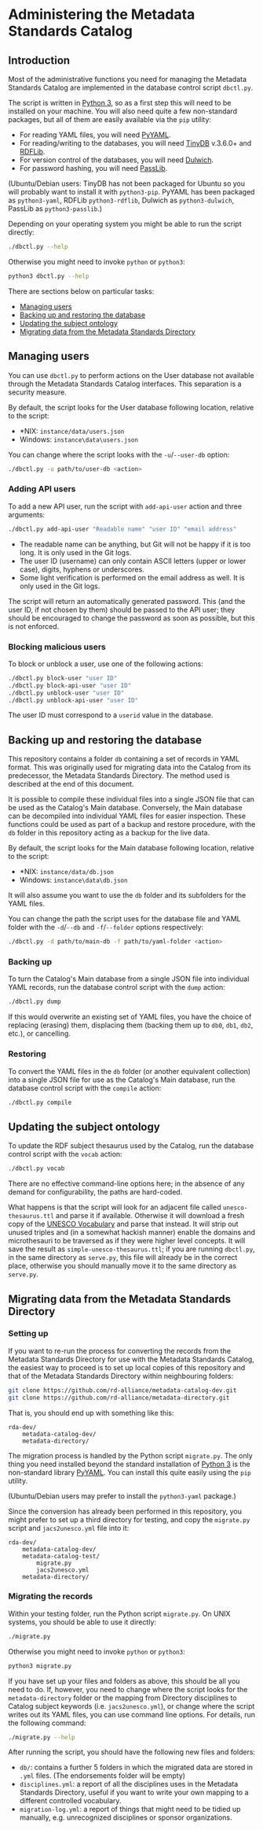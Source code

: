 # Administering the Metadata Standards Catalog

## Introduction

Most of the administrative functions you need for managing the Metadata Standards Catalog are implemented in the database control script `dbctl.py`.

The script is written in [Python 3], so as a first step this will need to be
installed on your machine. You will also need quite a few non-standard packages,
but all of them are easily available via the `pip` utility:

  - For reading YAML files, you will need [PyYAML].
  - For reading/writing to the databases, you will need [TinyDB] v.3.6.0+ and
    [RDFLib].
  - For version control of the databases, you will need [Dulwich].
  - For password hashing, you will need [PassLib].

[Python 3]: https://www.python.org/
[PyYAML]: http://pyyaml.org/wiki/PyYAML
[TinyDB]: http://tinydb.readthedocs.io/
[RDFLib]: http://rdflib.readthedocs.io/
[Dulwich]: https://www.dulwich.io/
[PassLib]: https://passlib.readthedocs.io/

(Ubuntu/Debian users: TinyDB has not been packaged for Ubuntu so you will
probably want to install it with `python3-pip`. PyYAML has been packaged as
`python3-yaml`, RDFLib `python3-rdflib`, Dulwich as `python3-dulwich`, PassLib
as `python3-passlib`.)

Depending on your operating system you might be able to run the script directly:

```bash
./dbctl.py --help
```

Otherwise you might need to invoke `python` or `python3`:

```bash
python3 dbctl.py --help
```

There are sections below on particular tasks:

  - [Managing users](#managing-users)
  - [Backing up and restoring the database](#backing-up-and-restoring-the-database)
  - [Updating the subject ontology](#updating-the-subject-ontology)
  - [Migrating data from the Metadata Standards Directory](#migrating-data-from-the-metadata-standards-directory)

## Managing users

You can use `dbctl.py` to perform actions on the User database not available
through the Metadata Standards Catalog interfaces. This separation is a security
measure.

By default, the script looks for the User database following location, relative
to the script:

  - *NIX: `instance/data/users.json`
  - Windows: `instance\data\users.json`

You can change where the script looks with the `-u`/`--user-db` option:

```bash
./dbctl.py -u path/to/user-db <action>
```

### Adding API users

To add a new API user, run the script with `add-api-user` action and three
arguments:

```bash
./dbctl.py add-api-user "Readable name" "user ID" "email address"
```

  - The readable name can be anything, but Git will not be happy if it is too
    long. It is only used in the Git logs.
  - The user ID (username) can only contain ASCII letters (upper or lower case),
    digits, hyphens or underscores.
  - Some light verification is performed on the email address as well. It is
    only used in the Git logs.

The script will return an automatically generated password. This (and the user
ID, if not chosen by them) should be passed to the API user; they should be
encouraged to change the password as soon as possible, but this is not enforced.

### Blocking malicious users

To block or unblock a user, use one of the following actions:

```.bash
./dbctl.py block-user "user ID"
./dbctl.py block-api-user "user ID"
./dbctl.py unblock-user "user ID"
./dbctl.py unblock-api-user "user ID"
```

The user ID must correspond to a `userid` value in the database.

## Backing up and restoring the database

This repository contains a folder `db` containing a set of records in YAML
format. This was originally used for migrating data into the Catalog from its
predecessor, the Metadata Standards Directory. The method used is described at
the end of this document.

It is possible to compile these individual files into a single JSON file that
can be used as the Catalog's Main database. Conversely, the Main database can be
decompiled into individual YAML files for easier inspection. These functions
could be used as part of a backup and restore procedure, with the `db` folder in
this repository acting as a backup for the live data.

By default, the script looks for the Main database following location, relative
to the script:

  - *NIX: `instance/data/db.json`
  - Windows: `instance\data\db.json`

It will also assume you want to use the `db` folder and its subfolders for the
YAML files.

You can change the path the script uses for the database file and YAML folder
with the `-d`/`--db` and `-f`/`--folder` options respectively:

```bash
./dbctl.py -d path/to/main-db -f path/to/yaml-folder <action>
```

### Backing up

To turn the Catalog's Main database from a single JSON file into individual YAML
records, run the database control script with the `dump` action:

```bash
./dbctl.py dump
```

If this would overwrite an existing set of YAML files, you have the choice of
replacing (erasing) them, displacing them (backing them up to `db0`, `db1`,
`db2`, etc.), or cancelling.

### Restoring

To convert the YAML files in the `db` folder (or another equivalent collection)
into a single JSON file for use as the Catalog's Main database, run the database
control script with the `compile` action:

```bash
./dbctl.py compile
```

## Updating the subject ontology

To update the RDF subject thesaurus used by the Catalog, run the database
control script with the `vocab` action:

```bash
./dbctl.py vocab
```

There are no effective command-line options here; in the absence of any demand
for configurability, the paths are hard-coded.

What happens is that the script will look for an adjacent file called
`unesco-thesaurus.ttl` and parse it if available. Otherwise it will download a
fresh copy of the [UNESCO Vocabulary] and parse that instead. It will strip out
unused triples and (in a somewhat hackish manner) enable the domains and
microthesauri to be traversed as if they were higher level concepts. It will
save the result as `simple-unesco-thesaurus.ttl`; if you are running `dbctl.py`,
in the same directory as `serve.py`, this file will already be in the correct
place, otherwise you should manually move it to the same directory as
`serve.py`.

[UNESCO Vocabulary]: http://vocabularies.unesco.org/browser/rest/v1/thesaurus/data?format=text/turtle

## Migrating data from the Metadata Standards Directory

### Setting up

If you want to re-run the process for converting the records from the Metadata
Standards Directory for use with the Metadata Standards Catalog, the easiest way
to proceed is to set up local copies of this repository and that of the Metadata
Standards Directory within neighbouring folders:

```bash
git clone https://github.com/rd-alliance/metadata-catalog-dev.git
git clone https://github.com/rd-alliance/metadata-directory.git
```

That is, you should end up with something like this:

```
rda-dev/
    metadata-catalog-dev/
    metadata-directory/
```

The migration process is handled by the Python script `migrate.py`. The only
thing you need installed beyond the standard installation of [Python 3] is the
non-standard library [PyYAML]. You can install this quite easily using the `pip`
utility.

(Ubuntu/Debian users may prefer to install the `python3-yaml` package.)

Since the conversion has already been performed in this repository, you might
prefer to set up a third directory for testing, and copy the `migrate.py` script
and `jacs2unesco.yml` file into it:

```
rda-dev/
    metadata-catalog-dev/
    metadata-catalog-test/
        migrate.py
        jacs2unesco.yml
    metadata-directory/
```

### Migrating the records

Within your testing folder, run the Python script `migrate.py`. On UNIX systems,
you should be able to use it directly:

```bash
./migrate.py
```

Otherwise you might need to invoke `python` or `python3`:

```bash
python3 migrate.py
```

If you have set up your files and folders as above, this should be all you need
to do. If, however, you need to change where the script looks for the
`metadata-directory` folder or the mapping from Directory disciplines to Catalog
subject keywords (i.e. `jacs2unesco.yml`), or change where the script writes out
its YAML files, you can use command line options. For details, run the following
command:

```bash
./migrate.py --help
```

After running the script, you should have the following new files and folders:

  - `db/`: contains a further 5 folders in which the migrated data are
    stored in `.yml` files. (The endorsements folder will be empty)
  - `disciplines.yml`: a report of all the disciplines uses in the Metadata
    Standards Directory, useful if you want to write your own mapping to a
    different controlled vocabulary.
  - `migration-log.yml`: a report of things that might need to be tidied up
    manually, e.g. unrecognized disciplines or sponsor organizations.
